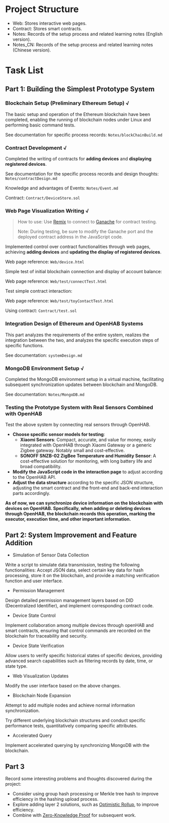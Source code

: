 # Project Structure

- Web: Stores interactive web pages.
- Contract: Stores smart contracts.
- Notes: Records of the setup process and related learning notes (English version).
- Notes_CN: Records of the setup process and related learning notes (Chinese version).

# Task List

## Part 1: Building the Simplest Prototype System

### Blockchain Setup (Preliminary Ethereum Setup) √

The basic setup and operation of the Ethereum blockchain have been completed, enabling the running of blockchain nodes under Linux and performing basic command tests.

See documentation for specific process records: `Notes/blockChainBuild.md`

### Contract Development √

Completed the writing of contracts for **adding devices** and **displaying registered devices**.

See documentation for the specific process records and design thoughts: `Notes/contractDesign.md`

Knowledge and advantages of Events: `Notes/Event.md`

Contract: `Contract/DeviceStore.sol`

### Web Page Visualization Writing √

> How to use: Use [Remix](https://remix.ethereum.org/) to connect to [Ganache](https://archive.trufflesuite.com/docs/ganache/) for contract testing.
>
> Note: During testing, be sure to modify the Ganache port and the deployed contract address in the JavaScript code.

Implemented control over contract functionalities through web pages, achieving **adding devices** and **updating the display of registered devices**.

Web page reference: `Web/device.html`

Simple test of initial blockchain connection and display of account balance:

Web page reference: `Web/test/connectTest.html`

Test simple contract interaction:

Web page reference: `Web/test/toyContactTest.html`

Using contract: `Contract/test.sol`

### Integration Design of Ethereum and OpenHAB Systems

This part analyzes the requirements of the entire system, realizes the integration between the two, and analyzes the specific execution steps of specific functions.

See documentation: `systemDesign.md`

### MongoDB Environment Setup √

Completed the MongoDB environment setup in a virtual machine, facilitating subsequent synchronization updates between blockchain and MongoDB.

See documentation: `Notes/MongoDB.md`

### Testing the Prototype System with Real Sensors Combined with OpenHAB  

Test the above system by connecting real sensors through OpenHAB.

- **Choose specific sensor models for testing**:
  - **Xiaomi Sensors**: Compact, accurate, and value for money, easily integrated with OpenHAB through Xiaomi Gateway or a generic Zigbee gateway. Notably small and cost-effective.
  - **SONOFF SNZB-02 ZigBee Temperature and Humidity Sensor**: A cost-effective solution for monitoring, with long battery life and broad compatibility.
- **Modify the JavaScript code in the interaction page** to adjust according to the OpenHAB API.
- **Adjust the data structure** according to the specific JSON structure, adjusting the smart contract and the front-end and back-end interaction parts accordingly.

**As of now, we can synchronize device information on the blockchain with devices on OpenHAB. Specifically, when adding or deleting devices through OpenHAB, the blockchain records this operation, marking the executor, execution time, and other important information.**

## Part 2: System Improvement and Feature Addition


- Simulation of Sensor Data Collection

Write a script to simulate data transmission, testing the following functionalities: Accept JSON data, select certain key data for hash processing, store it on the blockchain, and provide a matching verification function and user interface.

- Permission Management

Design detailed permission management layers based on DID (Decentralized Identifier), and implement corresponding contract code.

- Device State Control

Implement collaboration among multiple devices through openHAB and smart contracts, ensuring that control commands are recorded on the blockchain for traceability and security.

- Device State Verification

Allow users to verify specific historical states of specific devices, providing advanced search capabilities such as filtering records by date, time, or state type.

- Web Visualization Updates

Modify the user interface based on the above changes.

- Blockchain Node Expansion

Attempt to add multiple nodes and achieve normal information synchronization.

Try different underlying blockchain structures and conduct specific performance tests, quantitatively comparing specific attributes.

- Accelerated Query

Implement accelerated querying by synchronizing MongoDB with the blockchain.

## Part 3

Record some interesting problems and thoughts discovered during the project:

- Consider using group hash processing or Merkle tree hash to improve efficiency in the hashing upload process.
- Explore adding layer 2 solutions, such as [Optimistic Rollup](https://blog.thirdweb.com/what-is-an-optimistic-rollup/), to improve efficiency.
- Combine with [Zero-Knowledge Proof](https://en.wikipedia.org/wiki/Zero-knowledge_proof) for subsequent work.
